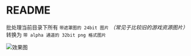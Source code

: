 # README

批处理当前目录下所有 `带遮罩图的 24bit 图片` *（常见于比较旧的游戏资源图片）*  转换为 `带 alpha 通道的 32bit png 格式图片`

![效果图](http://git.oschina.net/uploads/images/2015/0831/171346_f470c33d_8742.png "在这里输入图片标题")